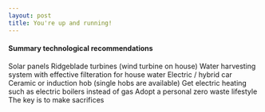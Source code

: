 ```yaml
---
layout: post
title: You're up and running!
---
```


#### Summary technological recommendations
Solar panels
Ridgeblade turbines (wind turbine on house)
Water harvesting system with effective filteration for house water
Electric / hybrid car
Ceramic or induction hob (single hobs are available)
Get electric heating such as electric boilers instead of gas
Adopt a personal zero waste lifestyle
The key is to make sacrifices
